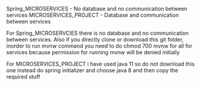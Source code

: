 Spring_MICROSERVICES - No database and no communication between services
MICROSERVICES_PROJECT - Database and communication between services

For Spring_MICROSERVCIES there is no database and no communication between services. Also if you directly clone or download this git folder, inorder to run mvnw command you need to do chmod 700 mvnw for all for services because permission for running mvnw will be denied initially

For MICROSERVICES_PROJECT i have used java 11 so do not download this one instead do spring initializer and choose java 8 and then copy the required stuff


